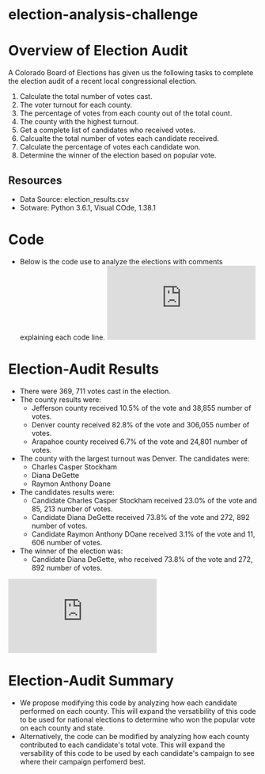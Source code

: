 # election-analysis-challenge
# Overview of Election Audit
A Colorado Board of Elections has given us the following tasks to complete the election audit of a recent local congressional election.
1. Calculate the total number of votes cast.
2. The voter turnout for each county.
3. The percentage of votes from each county out of the total count.
4. The county with the highest turnout.
5. Get a complete list of candidates who received votes.
6. Calcualte the total number of votes each candidate received.
7. Calculate the percentage of votes each candidate won.
8. Determine the winner of the election based on popular vote.

## Resources
- Data Source: election_results.csv
- Sotware: Python 3.6.1, Visual COde, 1.38.1

# Code
- Below is the code use to analyze the elections with comments explaining each code line.
![PyPoll_Challenge_starter_code.py](https://github.com/arelysrsd87/election-analysis-challenge/blob/main/PyPoll_Challenge_starter_code.py)

# Election-Audit Results
- There were 369, 711 votes cast in the election.
- The county results were:
  - Jefferson county received 10.5% of the vote and 38,855 number of votes.
  - Denver county received 82.8% of the vote and 306,055 number of votes.
  - Arapahoe county received 6.7% of the vote and 24,801 number of votes.
- The county with the largest turnout was Denver.
The candidates were: 
  - Charles Casper Stockham
  - Diana DeGette
  - Raymon Anthony Doane
- The candidates results were:
  - Candidate Charles Casper Stockham received 23.0% of the vote and 85, 213 number of votes.
  - Candidate Diana DeGette received 73.8% of the vote and 272, 892 number of votes.
  - Candidate Raymon Anthony DOane received 3.1% of the vote and 11, 606 number of votes.
- The winner of the election was:
  - Candidate Diana DeGette, who received 73.8% of the vote and 272, 892 number of votes.
 
![Election_Results.txt](https://github.com/arelysrsd87/election-analysis-challenge/blob/main/Election_Analysis/Election_Results.txt)  

# Election-Audit Summary
- We propose modifying this code by analyzing how each candidate performed on each county. This will expand the versatibility of this code to be used for national elections to determine who won the popular vote on each county and state.
- Alternatively, the code can be modified by analyzing how each county contributed to each candidate's total vote. This will expand the versability of this code to be used by each candidate's campaign to see where their campaign perfomerd best.


